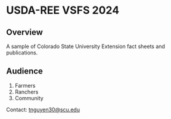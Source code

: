 # USDA-REE VSFS 2024

## Overview
A sample of Colorado State University Extension fact sheets and publications.

## Audience
1. Farmers
2. Ranchers
3. Community

Contact: tnguyen30@scu.edu

